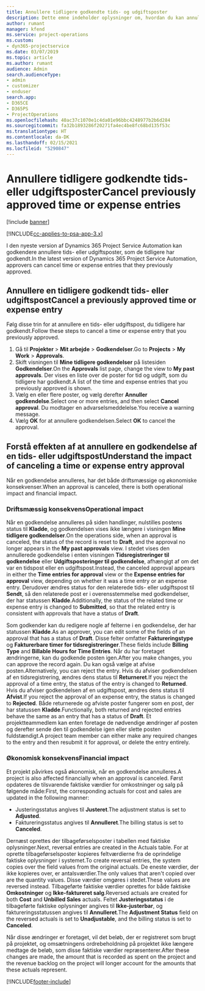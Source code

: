 ```yaml
---
title: Annullere tidligere godkendte tids- og udgiftsposter
description: Dette emne indeholder oplysninger om, hvordan du kan annullere en godkendt projekttids- og udgiftstransaktion.
author: rumant
manager: kfend
ms.service: project-operations
ms.custom:
- dyn365-projectservice
ms.date: 03/07/2019
ms.topic: article
ms.author: rumant
audience: Admin
search.audienceType:
- admin
- customizer
- enduser
search.app:
- D365CE
- D365PS
- ProjectOperations
ms.openlocfilehash: 40ac37c1070e1c4da01e96bbc4248977b2b6d284
ms.sourcegitcommit: fa32b1893286f20271fa4ec4be8fc68bd135f53c
ms.translationtype: HT
ms.contentlocale: da-DK
ms.lasthandoff: 02/15/2021
ms.locfileid: "5290847"
---
```

# <a name="cancel-previously-approved-time-or-expense-entries"></a><span data-ttu-id="516f9-103">Annullere tidligere godkendte tids- eller udgiftsposter</span><span class="sxs-lookup"><span data-stu-id="516f9-103">Cancel previously approved time or expense entries</span></span>

[!include [banner](../includes/psa-now-project-operations.md)]

[!INCLUDE[cc-applies-to-psa-app-3.x](../includes/cc-applies-to-psa-app-3x.md)]

<span data-ttu-id="516f9-104">I den nyeste version af Dynamics 365 Project Service Automation kan godkendere annullere tids- eller udgiftsposter, som de tidligere har godkendt.</span><span class="sxs-lookup"><span data-stu-id="516f9-104">In the latest version of Dynamics 365 Project Service Automation, approvers can cancel time or expense entries that they previously approved.</span></span>

## <a name="cancel-a-previously-approved-time-or-expense-entry"></a><span data-ttu-id="516f9-105">Annullere en tidligere godkendt tids- eller udgiftspost</span><span class="sxs-lookup"><span data-stu-id="516f9-105">Cancel a previously approved time or expense entry</span></span>

<span data-ttu-id="516f9-106">Følg disse trin for at annullere en tids- eller udgiftspost, du tidligere har godkendt.</span><span class="sxs-lookup"><span data-stu-id="516f9-106">Follow these steps to cancel a time or expense entry that you previously approved.</span></span>

1. <span data-ttu-id="516f9-107">Gå til **Projekter** \> **Mit arbejde** \> **Godkendelser**.</span><span class="sxs-lookup"><span data-stu-id="516f9-107">Go to **Projects** \> **My Work** \> **Approvals**.</span></span>
2. <span data-ttu-id="516f9-108">Skift visningen til **Mine tidligere godkendelser** på listesiden **Godkendelser**.</span><span class="sxs-lookup"><span data-stu-id="516f9-108">On the **Approvals** list page, change the view to **My past approvals**.</span></span> <span data-ttu-id="516f9-109">Der vises en liste over de poster for tid og udgift, som du tidligere har godkendt.</span><span class="sxs-lookup"><span data-stu-id="516f9-109">A list of the time and expense entries that you previously approved is shown.</span></span>
3. <span data-ttu-id="516f9-110">Vælg en eller flere poster, og vælg derefter **Annuller godkendelse**.</span><span class="sxs-lookup"><span data-stu-id="516f9-110">Select one or more entries, and then select **Cancel approval**.</span></span> <span data-ttu-id="516f9-111">Du modtager en advarselsmeddelelse.</span><span class="sxs-lookup"><span data-stu-id="516f9-111">You receive a warning message.</span></span>
4. <span data-ttu-id="516f9-112">Vælg **OK** for at annullere godkendelsen.</span><span class="sxs-lookup"><span data-stu-id="516f9-112">Select **OK** to cancel the approval.</span></span>

## <a name="understand-the-impact-of-canceling-a-time-or-expense-entry-approval"></a><span data-ttu-id="516f9-113">Forstå effekten af at annullere en godkendelse af en tids- eller udgiftspost</span><span class="sxs-lookup"><span data-stu-id="516f9-113">Understand the impact of canceling a time or expense entry approval</span></span>

<span data-ttu-id="516f9-114">Når en godkendelse annulleres, har det både driftsmæssige og økonomiske konsekvenser.</span><span class="sxs-lookup"><span data-stu-id="516f9-114">When an approval is canceled, there is both operational impact and financial impact.</span></span>

### <a name="operational-impact"></a><span data-ttu-id="516f9-115">Driftsmæssig konsekvens</span><span class="sxs-lookup"><span data-stu-id="516f9-115">Operational impact</span></span>

<span data-ttu-id="516f9-116">Når en godkendelse annulleres på siden handlinger, nulstilles postens status til **Kladde**, og godkendelsen vises ikke længere i visningen **Mine tidligere godkendelser**.</span><span class="sxs-lookup"><span data-stu-id="516f9-116">On the operations side, when an approval is canceled, the status of the record is reset to **Draft**, and the approval no longer appears in the **My past approvals** view.</span></span> <span data-ttu-id="516f9-117">I stedet vises den annullerede godkendelse i enten visningen **Tidsregistreringer til godkendelse** eller **Udgiftsposteringer til godkendelse**, afhængigt af om det var en tidspost eller en udgiftspost.</span><span class="sxs-lookup"><span data-stu-id="516f9-117">Instead, the canceled approval appears in either the **Time entries for approval** view or the **Expense entries for approval** view, depending on whether it was a time entry or an expense entry.</span></span> <span data-ttu-id="516f9-118">Derudover ændres status for den relaterede tids- eller udgiftspost til **Sendt**, så den relaterede post er i overensstemmelse med godkendelser, der har statussen **Kladde**.</span><span class="sxs-lookup"><span data-stu-id="516f9-118">Additionally, the status of the related time or expense entry is changed to **Submitted**, so that the related entry is consistent with approvals that have a status of **Draft**.</span></span>

<span data-ttu-id="516f9-119">Som godkender kan du redigere nogle af felterne i en godkendelse, der har statussen **Kladde**.</span><span class="sxs-lookup"><span data-stu-id="516f9-119">As an approver, you can edit some of the fields of an approval that has a status of **Draft**.</span></span> <span data-ttu-id="516f9-120">Disse felter omfatter **Faktureringstype** og **Fakturerbare timer for tidsregistreringer**.</span><span class="sxs-lookup"><span data-stu-id="516f9-120">These fields include **Billing Type** and **Billable Hours for Time Entries**.</span></span> <span data-ttu-id="516f9-121">Når du har foretaget ændringerne, kan du godkende posten igen.</span><span class="sxs-lookup"><span data-stu-id="516f9-121">After you make changes, you can approve the record again.</span></span> <span data-ttu-id="516f9-122">Du kan også vælge at afvise posten.</span><span class="sxs-lookup"><span data-stu-id="516f9-122">Alternatively, you can reject the entry.</span></span> <span data-ttu-id="516f9-123">Hvis du afviser godkendelsen af en tidsregistrering, ændres dens status til **Returneret**.</span><span class="sxs-lookup"><span data-stu-id="516f9-123">If you reject the approval of a time entry, the status of the entry is changed to **Returned**.</span></span> <span data-ttu-id="516f9-124">Hvis du afviser godkendelsen af en udgiftspost, ændres dens status til **Afvist**.</span><span class="sxs-lookup"><span data-stu-id="516f9-124">If you reject the approval of an expense entry, the status is changed to **Rejected**.</span></span> <span data-ttu-id="516f9-125">Både returnerede og afviste poster fungerer som en post, der har statussen **Kladde**.</span><span class="sxs-lookup"><span data-stu-id="516f9-125">Functionally, both returned and rejected entries behave the same as an entry that has a status of **Draft**.</span></span> <span data-ttu-id="516f9-126">Et projektteammedlem kan enten foretage de nødvendige ændringer af posten og derefter sende den til godkendelse igen eller slette posten fuldstændigt.</span><span class="sxs-lookup"><span data-stu-id="516f9-126">A project team member can either make any required changes to the entry and then resubmit it for approval, or delete the entry entirely.</span></span>

### <a name="financial-impact"></a><span data-ttu-id="516f9-127">Økonomisk konsekvens</span><span class="sxs-lookup"><span data-stu-id="516f9-127">Financial impact</span></span>

<span data-ttu-id="516f9-128">Et projekt påvirkes også økonomisk, når en godkendelse annulleres.</span><span class="sxs-lookup"><span data-stu-id="516f9-128">A project is also affected financially when an approval is canceled.</span></span> <span data-ttu-id="516f9-129">Først opdateres de tilsvarende faktiske værdier for omkostninger og salg på følgende måde:</span><span class="sxs-lookup"><span data-stu-id="516f9-129">First, the corresponding actuals for cost and sales are updated in the following manner:</span></span>

- <span data-ttu-id="516f9-130">Justeringsstatus angives til **Justeret**.</span><span class="sxs-lookup"><span data-stu-id="516f9-130">The adjustment status is set to **Adjusted**.</span></span>
- <span data-ttu-id="516f9-131">Faktureringsstatus angives til **Annulleret**.</span><span class="sxs-lookup"><span data-stu-id="516f9-131">The billing status is set to **Canceled**.</span></span>

<span data-ttu-id="516f9-132">Dernæst oprettes der tilbageførselsposter i tabellen med faktiske oplysninger.</span><span class="sxs-lookup"><span data-stu-id="516f9-132">Next, reversal entries are created in the Actuals table.</span></span> <span data-ttu-id="516f9-133">For at oprette tilbageførselsposter kopieres feltværdierne fra de oprindelige faktiske oplysninger i systemet.</span><span class="sxs-lookup"><span data-stu-id="516f9-133">To create reversal entries, the system copies over the field values from the original actuals.</span></span> <span data-ttu-id="516f9-134">De eneste værdier, der ikke kopieres over, er antalsværdier.</span><span class="sxs-lookup"><span data-stu-id="516f9-134">The only values that aren't copied over are the quantity values.</span></span> <span data-ttu-id="516f9-135">Disse værdier omgøres i stedet.</span><span class="sxs-lookup"><span data-stu-id="516f9-135">These values are reversed instead.</span></span> <span data-ttu-id="516f9-136">Tilbageførte faktiske værdier oprettes for både faktiske **Omkostninger** og **Ikke-faktureret salg**.</span><span class="sxs-lookup"><span data-stu-id="516f9-136">Reversed actuals are created for both **Cost** and **Unbilled Sales** actuals.</span></span> <span data-ttu-id="516f9-137">Feltet **Justeringsstatus** i de tilbageførte faktiske oplysninger angives til **Ikke-justerbar**, og faktureringsstatussen angives til **Annulleret**.</span><span class="sxs-lookup"><span data-stu-id="516f9-137">The **Adjustment Status** field on the reversed actuals is set to **Unadjustable**, and the billing status is set to **Canceled**.</span></span>

<span data-ttu-id="516f9-138">Når disse ændringer er foretaget, vil det beløb, der er registreret som brugt på projektet, og omsætningens ordrebeholdning på projektet ikke længere medtage de beløb, som disse faktiske værdier repræsenterer.</span><span class="sxs-lookup"><span data-stu-id="516f9-138">After these changes are made, the amount that is recorded as spent on the project and the revenue backlog on the project will longer account for the amounts that these actuals represent.</span></span>


[!INCLUDE[footer-include](../includes/footer-banner.md)]